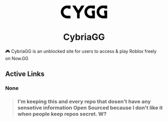 <p align="center">
<kbd>
<img width="150px" src="/public/cygg-logo-invert.png">
</kbd>
</p>

<h1 align="center">CybriaGG</h1>

🎮 CybriaGG is an unblocked site for users to access & play Roblox freely on Now.GG

## Active Links

### None

> ### I'm keeping this and every repo that dosen't have any sensetive information Open Sourced because I don't like it when people keep repos secret. W?
